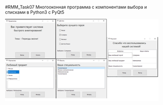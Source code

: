 #RMM_Task07
Многооконная программа с компонентами выбора и списками в Python3 с PyQt5

![Screenshot](Taks07_Final.png)


